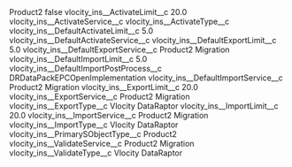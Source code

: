 <?xml version="1.0" encoding="UTF-8"?>
<CustomMetadata xmlns="http://soap.sforce.com/2006/04/metadata" xmlns:xsi="http://www.w3.org/2001/XMLSchema-instance" xmlns:xsd="http://www.w3.org/2001/XMLSchema">
    <label>Product2</label>
    <protected>false</protected>
    <values>
        <field>vlocity_ins__ActivateLimit__c</field>
        <value xsi:type="xsd:double">20.0</value>
    </values>
    <values>
        <field>vlocity_ins__ActivateService__c</field>
        <value xsi:nil="true"/>
    </values>
    <values>
        <field>vlocity_ins__ActivateType__c</field>
        <value xsi:nil="true"/>
    </values>
    <values>
        <field>vlocity_ins__DefaultActivateLimit__c</field>
        <value xsi:type="xsd:double">5.0</value>
    </values>
    <values>
        <field>vlocity_ins__DefaultActivateService__c</field>
        <value xsi:nil="true"/>
    </values>
    <values>
        <field>vlocity_ins__DefaultExportLimit__c</field>
        <value xsi:type="xsd:double">5.0</value>
    </values>
    <values>
        <field>vlocity_ins__DefaultExportService__c</field>
        <value xsi:type="xsd:string">Product2 Migration</value>
    </values>
    <values>
        <field>vlocity_ins__DefaultImportLimit__c</field>
        <value xsi:type="xsd:double">5.0</value>
    </values>
    <values>
        <field>vlocity_ins__DefaultImportPostProcess__c</field>
        <value xsi:type="xsd:string">DRDataPackEPCOpenImplementation</value>
    </values>
    <values>
        <field>vlocity_ins__DefaultImportService__c</field>
        <value xsi:type="xsd:string">Product2 Migration</value>
    </values>
    <values>
        <field>vlocity_ins__ExportLimit__c</field>
        <value xsi:type="xsd:double">20.0</value>
    </values>
    <values>
        <field>vlocity_ins__ExportService__c</field>
        <value xsi:type="xsd:string">Product2 Migration</value>
    </values>
    <values>
        <field>vlocity_ins__ExportType__c</field>
        <value xsi:type="xsd:string">Vlocity DataRaptor</value>
    </values>
    <values>
        <field>vlocity_ins__ImportLimit__c</field>
        <value xsi:type="xsd:double">20.0</value>
    </values>
    <values>
        <field>vlocity_ins__ImportService__c</field>
        <value xsi:type="xsd:string">Product2 Migration</value>
    </values>
    <values>
        <field>vlocity_ins__ImportType__c</field>
        <value xsi:type="xsd:string">Vlocity DataRaptor</value>
    </values>
    <values>
        <field>vlocity_ins__PrimarySObjectType__c</field>
        <value xsi:type="xsd:string">Product2</value>
    </values>
    <values>
        <field>vlocity_ins__ValidateService__c</field>
        <value xsi:type="xsd:string">Product2 Migration</value>
    </values>
    <values>
        <field>vlocity_ins__ValidateType__c</field>
        <value xsi:type="xsd:string">Vlocity DataRaptor</value>
    </values>
</CustomMetadata>

